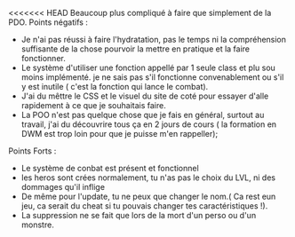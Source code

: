 <<<<<<< HEAD
Beaucoup plus compliqué à faire que simplement de la PDO.
 Points négatifs :
 - Je n'ai pas réussi à faire l'hydratation, pas le temps ni la compréhension suffisante de la chose pourvoir la mettre en pratique et la faire fonctionner.
 -  Le système d'utiliser une fonction appellé par 1 seule class et plu sou moins implémenté. je ne sais pas s'il fonctionne convenablement ou s'il y est inutile ( c'est la fonction qui lance le combat).
 - J'ai du mêttre le CSS et le visuel du site de coté pour essayer d'alle rapidement à ce que je souhaitais faire.
 - La POO n'est pas quelque chose que je fais en général, surtout au travail, j'ai du découvrire tous ça en 2 jours de cours ( la formation en DWM est trop loin pour que je puisse m'en rappeller);

 Points Forts :
  - Le système de conbat est présent et fonctionnel
  - les heros sont crées normalement, tu n'as pas le choix du LVL, ni des dommages qu'il inflige
  - De même pour l'update, tu ne peux que changer le nom.( Ca rest eun jeu, ca serait du cheat si tu pouvais changer tes caractéristiques !).
  - La suppression ne se fait que lors de la mort d'un perso ou d'un monstre.